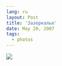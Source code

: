 ```yaml
---
lang: ru
layout: Post
title: 'Зазеркалье'
date: May 20, 2007
tags:
  - photos
---
```


![](http://wow.sapegin.me/1b1u1n0M2R2b/Sapegin-Artem-20D-2007-05-19-338-3867.jpg)
